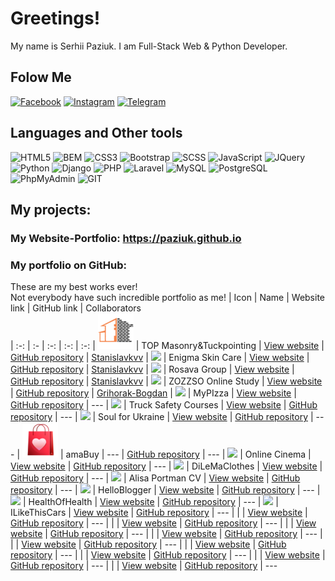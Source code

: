 # Greetings!

My name is Serhii Paziuk. I am Full-Stack Web & Python Developer.

## Folow Me
[![Facebook](https://img.shields.io/badge/-Facebook-090909?style=for-the-badge&logo=facebook)](https://www.facebook.com/paziuk.17)
[![Instagram](https://img.shields.io/badge/-Instagram-090909?style=for-the-badge&logo=instagram)](https://www.instagram.com/paziuk.17)
[![Telegram](https://img.shields.io/badge/-Telegram-090909?style=for-the-badge&logo=telegram)](https://t.me/Paziuk17)

## Languages and Other tools
   ![HTML5](https://img.shields.io/badge/-HTML5-ffffff?style=for-the-badge&logo=html5)
   ![BEM](https://img.shields.io/badge/-BEM-052534?style=for-the-badge&logo=bem)
   ![CSS3](https://img.shields.io/badge/-CSS3-264de4?style=for-the-badge&logo=css3)
   ![Bootstrap](https://img.shields.io/badge/-Bootstrap-ffffff?style=for-the-badge&logo=bootstrap)
   ![SCSS](https://img.shields.io/badge/-SASS/SCSS-264de4?style=for-the-badge&logo=sass)
   ![JavaScript](https://img.shields.io/badge/-JavaScript-ffffff?style=for-the-badge&logo=javascript)
   ![JQuery](https://img.shields.io/badge/-JQuery-264de4?style=for-the-badge&logo=jquery)
   ![Python](https://img.shields.io/badge/-Python-ffdf5a?style=for-the-badge&logo=python)
   ![Django](https://img.shields.io/badge/-Django-0c4b33?style=for-the-badge&logo=django)
   ![PHP](https://img.shields.io/badge/-PHP-090909?style=for-the-badge&logo=php)
   ![Laravel](https://img.shields.io/badge/-Laravel-090909?style=for-the-badge&logo=laravel)
   ![MySQL](https://img.shields.io/badge/-MySQL-ffffff?style=for-the-badge&logo=mysql)
   ![PostgreSQL](https://img.shields.io/badge/-PostgreSQL-ffffff?style=for-the-badge&logo=postgresql)
   ![PhpMyAdmin](https://img.shields.io/badge/-PhpMyAdmin-ff9800?style=for-the-badge&logo=phpmyadmin)
   ![GIT](https://img.shields.io/badge/-GIT-ffffff?style=for-the-badge&logo=git)
   
## My projects:
### My Website-Portfolio: https://paziuk.github.io
### My portfolio on GitHub: 
These are my best works ever! <br>
Not everybody have such incredible portfolio as me!
| Icon                                                                                                                      | Name                        | Website link                                                                               | GitHub link                                                                 | Collaborators                     
| :-:                                                                                                                       | :-                          | :-:                                                                                        | :-:                                                                         | :-:
| ![](https://github.com/PAZIUK/TOP-Masonry-Tuckpointing/blob/main/img/favicons/apple-touch-icon-57x57-precomposed.png)     | TOP Masonry&Tuckpointing    | [View website](https://top-masonry.com)                                                    | [GitHub repository](https://github.com/PAZIUK/TOP-Masonry-Tuckpointing)     | [Stanislavkvv](https://github.com/Stanislavkvv)
| ![](https://paziuk.github.io/Projects/Websites/Enigma_Skin_Care/img/favicons/apple-touch-icon-57x57-precomposed.png)      | Enigma Skin Care            | [View website](https://paziuk.github.io/Projects/Websites/Enigma_Skin_Care/index.html)     | [GitHub repository](https://github.com/PAZIUK/Enigma-Skin-Care)             | [Stanislavkvv](https://github.com/Stanislavkvv)
| ![](https://paziuk.github.io/Projects/Websites/Rosava_Group/img/favicons/apple-touch-icon-57x57-precomposed.png)          | Rosava Group                | [View website](https://paziuk.github.io/Projects/Websites/Rosava_Group/index.html)         | [GitHub repository](https://github.com/PAZIUK/Rosava-Group)                 | [Stanislavkvv](https://github.com/Stanislavkvv)
| ![](http://zozrozklad.zzz.com.ua/img/favicons/apple-touch-icon-57x57-precomposed.png)                                     | ZOZZSO Online Study         | [View website](http://zozrozklad.zzz.com.ua)                                               | [GitHub repository](https://github.com/PAZIUK/zozzso-online-study)          | [Grihorak-Bogdan](https://github.com/Grihorak-Bogdan)
| ![](https://paziuk.github.io/Projects/Websites/MyPIzza/img/57x57.png)                                                     | MyPIzza                     | [View website](https://paziuk.github.io/Projects/Websites/MyPIzza/index.html)              | [GitHub repository](https://github.com/PAZIUK/MyPIzza)                      | ---
| ![](https://paziuk.github.io/Projects/Websites/Truck-Safety-Courses/img/favicons/apple-touch-icon-57x57-precomposed.png)  | Truck Safety Courses        | [View website](https://paziuk.github.io/Projects/Websites/Truck-Safety-Courses/index.html) | [GitHub repository](https://github.com/PAZIUK/Truck-Safety-Courses)         | ---
| ![](https://paziuk.github.io/Projects/Websites/Soul_for_Ukraine/img/favicons/apple-touch-icon-57x57-precomposed.png)      | Soul for Ukraine            | [View website](https://paziuk.github.io/Projects/Websites/Soul_for_Ukraine/index.html)     | [GitHub repository](https://github.com/PAZIUK/Soul-for-Ukraine)             | ---
| ![](https://github.com/PAZIUK/amaBuy/blob/main/img/favicons/apple-touch-icon-57x57-precomposed.png)                       | amaBuy                      | ---                                                                                        | [GitHub repository](https://github.com/PAZIUK/amaBuy)                       | ---
| ![](https://paziuk.github.io/Projects/Websites/Online_Cinema/img/apple-touch-icon-57x57-precomposed.png)                  | Online Cinema               | [View website](https://paziuk.github.io/Projects/Websites/Online_Cinema/index.html)        | [GitHub repository](https://github.com/PAZIUK/Online_Cinema)                | ---
| ![](https://paziuk.github.io/Projects/Websites/DiLeMaClothes/img/57x57.png)                                               | DiLeMaClothes               | [View website](https://paziuk.github.io/Projects/Websites/DiLeMaClothes/index.html)        | [GitHub repository](https://github.com/PAZIUK/DiLeMaClothes)                | ---
| ![](https://paziuk.github.io/Projects/Websites/Alisa_Portman_CV/img/57x57.png)                                            | Alisa Portman CV            | [View website](https://paziuk.github.io/Projects/Websites/Alisa_Portman_CV/index.html)     | [GitHub repository](https://github.com/PAZIUK/Alisa_Portman_CV)             | ---
| ![](https://paziuk.github.io/Projects/Websites/HelloBlogger/img/apple-touch-icon-57x57-precomposed.png)                   | HelloBlogger                | [View website](https://paziuk.github.io/Projects/Websites/HelloBlogger/index.html)         | [GitHub repository](https://github.com/PAZIUK/HelloBlogger)                 | ---
| ![](https://paziuk.github.io/Projects/Websites/HealthOfHealth/img/57x57.png)                                              | HealthOfHealth              | [View website](https://paziuk.github.io/Projects/Websites/HealthOfHealth/index.html)       | [GitHub repository](https://github.com/PAZIUK/HealthOfHealth)               | ---
| ![](https://paziuk.github.io/Projects/Websites/ILikeThisCars/img/57x57.png)                                               | ILikeThisCars               | [View website](https://paziuk.github.io/Projects/Websites/ILikeThisCars/index.html)        | [GitHub repository](https://github.com/PAZIUK/ILikeThisCars)                | ---
|        |            | [View website](https://paziuk.github.io/Projects)       | [GitHub repository]()       | ---
|        |            | [View website](https://paziuk.github.io/Projects)       | [GitHub repository]()       | ---
|        |            | [View website](https://paziuk.github.io/Projects)       | [GitHub repository]()       | ---
|        |            | [View website](https://paziuk.github.io/Projects)       | [GitHub repository]()       | ---
|        |            | [View website](https://paziuk.github.io/Projects)       | [GitHub repository]()       | ---
|        |            | [View website](https://paziuk.github.io/Projects)       | [GitHub repository]()       | ---
|        |            | [View website](https://paziuk.github.io/Projects)       | [GitHub repository]()       | ---
|        |            | [View website](https://paziuk.github.io/Projects)       | [GitHub repository]()       | ---
|        |            | [View website](https://paziuk.github.io/Projects)       | [GitHub repository]()       | ---
